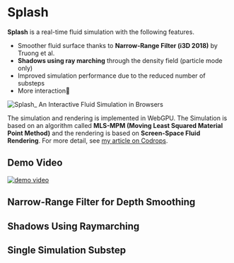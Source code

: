 # Splash
**Splash** is a real-time fluid simulation with the following features.
- Smoother fluid surface thanks to **Narrow-Range Filter (i3D 2018)** by Truong et al.
- **Shadows using ray marching** through the density field (particle mode only)
- Improved simulation performance due to the reduced number of substeps
- More interaction🌊

![Splash_ An Interactive Fluid Simulation in Browsers](https://github.com/user-attachments/assets/6ca3b430-3337-46c3-b378-c582b1dea5e9)

The simulation and rendering is implemented in WebGPU. The Simulation is based on an algorithm called **MLS-MPM (Moving Least Squared Material Point Method)** and the rendering is based on **Screen-Space Fluid Rendering**. For more detail, see [my article on Codrops](https://tympanus.net/codrops/2025/02/26/webgpu-fluid-simulations-high-performance-real-time-rendering/).
## Demo Video
[![demo video](http://img.youtube.com/vi/9C7DRSdh88g/0.jpg)](https://www.youtube.com/watch?v=9C7DRSdh88g)
## Narrow-Range Filter for Depth Smoothing
## Shadows Using Raymarching
## Single Simulation Substep
